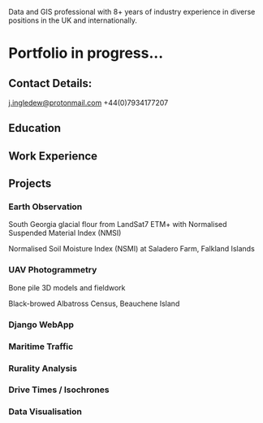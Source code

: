 Data and GIS professional with 8+ years of industry experience in diverse
positions in the UK and internationally.

# Portfolio in progress...

## Contact Details:
j.ingledew@protonmail.com
+44(0)7934177207

## Education

## Work Experience

## Projects

### Earth Observation

South Georgia glacial flour from LandSat7 ETM+ with Normalised Suspended Material Index (NMSI)

Normalised Soil Moisture Index (NSMI) at Saladero Farm, Falkland Islands

### UAV Photogrammetry

Bone pile 3D models and fieldwork

Black-browed Albatross Census, Beauchene Island

### Django WebApp

### Maritime Traffic

### Rurality Analysis

### Drive Times / Isochrones

### Data Visualisation
